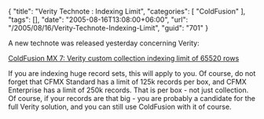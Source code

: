 {
	"title": "Verity Technote : Indexing Limit",
	"categories": [
		"ColdFusion"
	],
	"tags": [],
	"date": "2005-08-16T13:08:00+06:00",
	"url": "/2005/08/16/Verity-Technote-Indexing-Limit",
	"guid": "701"
}

A new technote was released yesterday concerning Verity:

<a href="http://www.macromedia.com/cfusion/knowledgebase/index.cfm?id=cb2d5c2f"> ColdFusion MX 7: Verity custom collection indexing limit of 65520 rows</a>

If you are indexing huge record sets, this will apply to you. Of course, do not forget that CFMX Standard has a limit of 125k records per box, and CFMX Enterprise has a limit of 250k records. That is per box - not just collection. Of course, if your records are that big - you are probably a candidate for the full Verity solution, and you can still use ColdFusion with it of course.